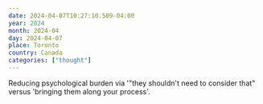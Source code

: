 ```yaml
---
date: 2024-04-07T10:27:10.509-04:00
year: 2024
month: 2024-04
day: 2024-04-07
place: Toronto
country: Canada
categories: ["thought"]
---
```

Reducing psychological burden via '"they shouldn't need to consider that" versus 'bringing them along your process'.
